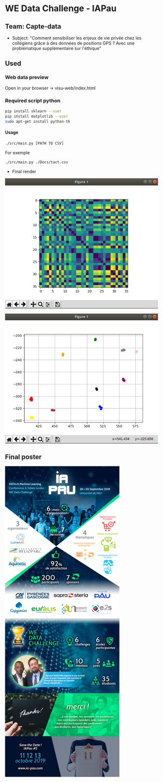 # WE Data Challenge - IAPau

## Team: Capte-data

* Subject: "Comment sensibiliser les enjeux de vie privée chez les collégiens grâce à des données de positions GPS ? Avec une problématique supplémentaire sur l'éthique"

## Used

### Web data preview

Open in your browser -> visu-web/index.html

### Required script python

``` bash
pip install sklearn --user
pip install matplotlib --user
sudo apt-get install python-tk
```

#### Usage

``` bash
./src/main.py [PATH TO CSV]
```

For exemple

``` bash
./src/main.py ./Docs/tact.csv
```

* Final render

![Distance](./Docs/picture/groups_distance.png)

![Teams](./Docs/picture/friends_grp.png)


## Final poster

![Poster](./Docs/picture/bilan.png)
